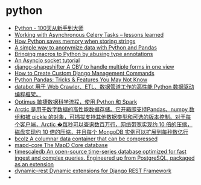 python 
======

- [Python - 100天从新手到大师](https://github.com/jackfrued/Python-100-Days)
- [Working with Asynchronous Celery Tasks – lessons learned](https://blog.daftcode.pl/working-with-asynchronous-celery-tasks-lessons-learned-32bb7495586b)
- [How Python saves memory when storing strings](https://rushter.com/blog/python-strings-and-memory/)
- [A simple way to anonymize data with Python and Pandas](https://dev.to/r0f1/a-simple-way-to-anonymize-data-with-python-and-pandas-79g)
- [Bringing macros to Python by abusing type annotations](https://tinkering.xyz/abusing-type-annotations/)
- [An Asyncio socket tutorial](https://medium.com/@pgjones/an-asyncio-socket-tutorial-5e6f3308b8b0)
- [django-shapeshifter A CBV to handle multiple forms in one view](https://github.com/kennethlove/django-shapeshifter)
- [How to Create Custom Django Management Commands](https://simpleisbetterthancomplex.com/tutorial/2018/08/27/how-to-create-custom-django-management-commands.html)
- [Python Pandas: Tricks & Features You May Not Know](https://realpython.com/python-pandas-tricks/)
- [databot 用于 Web Crawler、ETL、数据管道工作的高性能 Python 数据驱动编程框架。](https://github.com/kkyon/botflow)
- [Optimus 敏捷数据科学流程，使用 Python 和 Spark](https://github.com/ironmussa/Optimus)
- [Arctic  是用于数字数据的高性能数据存储。它开箱即支持Pandas、numpy 数组和被 pickle 的对象，可插拔支持其他数据类型和可选的版本控制。对于每个客户端，Arctic �每秒可以查询数百万行，网络带宽实现约 10 倍的压缩，磁盘实现约 10 倍的压缩，并且每个 MongoDB 实例可以扩展到每秒数亿行](https://github.com/manahl/arctic)
- [bcolz A columnar data container that can be compressed](https://github.com/Blosc/bcolz)
- [mapd-core The MapD Core database ](https://www.mapd.com/)
- [timescaledb An open-source time-series database optimized for fast ingest and complex queries. Engineered up from PostgreSQL, packaged as an extension](http://www.timescale.com/)
- [dynamic-rest Dynamic extensions for Django REST Framework](https://github.com/AltSchool/dynamic-rest)
- []()
